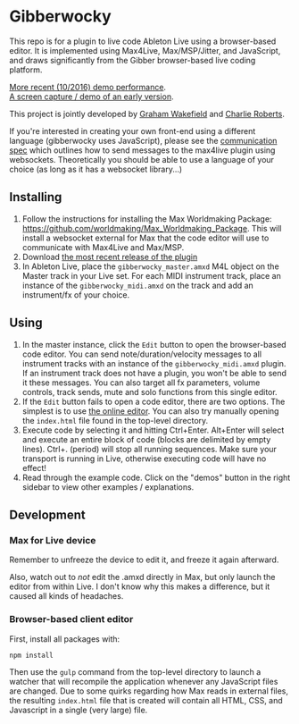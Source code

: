 # Gibberwocky

This repo is for a plugin to live code Ableton Live using a browser-based editor. It is implemented using Max4Live, Max/MSP/Jitter, and JavaScript, and draws significantly from the Gibber browser-based live coding platform.

[More recent (10/2016) demo performance](https://vimeo.com/187702511).  
[A screen capture / demo of an early version](https://vimeo.com/162157104).  

This project is jointly developed by [Graham Wakefield](http://grahamwakefield.net) and [Charlie Roberts](http://charlie-roberts.com).

If you're interested in creating your own front-end using a different language (gibberwocky uses JavaScript), please see the [communication spec](https://gist.github.com/charlieroberts/a0a4234646f4ab06b5a07dbe969b6b6a) which outlines how to send messages to the max4live plugin using websockets. Theoretically you should be able to use a language of your choice (as long as it has a websocket library...)

## Installing

1. Follow the instructions for installing the Max Worldmaking Package: https://github.com/worldmaking/Max_Worldmaking_Package. This will install a websocket external for Max that the code editor will use to communicate with Max4Live and Max/MSP.
2. Download [the most recent release of the plugin](https://github.com/charlieroberts/gibberwocky/releases)
3. In Ableton Live, place the `gibberwocky_master.amxd` M4L object on the Master track in your Live set. For each MIDI instrument track, place an instance of the `gibberwocky_midi.amxd` on the track and add an instrument/fx of your choice.

## Using
1. In the master instance, click the `Edit` button to open the browser-based code editor. You can send note/duration/velocity messages to all instrument tracks with an instance of the `gibberwocky_midi.amxd` plugin. If an instrument track does not have a plugin, you won't be able to send it these messages. You can also target all fx parameters, volume controls, track sends, mute and solo functions from this single editor.
2. If the `Edit` button fails to open a code editor, there are two options. The simplest is to use [the online editor](http://gibberwocky.cc/live). You can also try manually opening the `index.html` file found in the top-level directory.
3. Execute code by selecting it and hitting Ctrl+Enter. Alt+Enter will select and execute an entire block of code (blocks are delimited by empty lines). Ctrl+. (period) will stop all running sequences. Make sure your transport is running in Live, otherwise executing code will have no effect!
4. Read through the example code. Click on the "demos" button in the right sidebar to view other examples / explanations.

## Development

### Max for Live device

Remember to unfreeze the device to edit it, and freeze it again afterward.

Also, watch out to *not* edit the .amxd directly in Max, but only launch the editor from within Live. I don't know why this makes a difference, but it caused all kinds of headaches. 

### Browser-based client editor

First, install all packages with: 

```bash
npm install
```

Then use the `gulp` command from the top-level directory to launch a watcher that will recompile the application whenever any JavaScript files are changed. Due to some quirks regarding how Max reads in external files, the resulting `index.html` file that is created will contain all HTML, CSS, and Javascript in a single (very large) file. 
